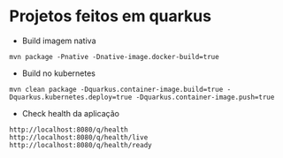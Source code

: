 # Projetos feitos em quarkus
- Build imagem nativa
```
mvn package -Pnative -Dnative-image.docker-build=true
```
- Build no kubernetes
```
mvn clean package -Dquarkus.container-image.build=true -Dquarkus.kubernetes.deploy=true -Dquarkus.container-image.push=true
```
- Check health da aplicação
```
http://localhost:8080/q/health
http://localhost:8080/q/health/live
http://localhost:8080/q/health/ready
```
